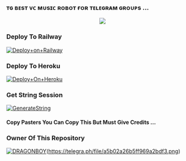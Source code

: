 ### ᴛɢ ʙᴇsᴛ ᴠᴄ ᴍᴜsɪᴄ ʀᴏʙᴏᴛ ғᴏʀ ᴛᴇʟᴇɢʀᴀᴍ ɢʀᴏᴜᴘs ...


<p align="center"><a href="https://t.me/ITS_DRAGON_BOY"><img src="https://telegra.ph/file/5bf8e780727207396372b.jpg"></a></p>




### Deploy To Railway

[![Deploy+on+Railway](https://railway.app/button.svg)](https://railway.app/new/template?template=https://github.com/DRAG0NBOY/DragonMusic2.0&envs=API_ID,API_HASH,BOT_TOKEN,STRING_SESSION)


### Deploy To Heroku

[![Deploy+On+Heroku](https://www.herokucdn.com/deploy/button.svg)](https://heroku.com/deploy?template=https://github.com/DRAG0NBOY/DragonMusic2.0)



### Get String Session

[![GenerateString](https://img.shields.io/badge/repl.it-generateString-yellowgreen)](https://replit.com/@AdityaHalder/StringSession)



#### Copy Pasters You Can Copy This But Must Give Credits ...

### Owner Of This Repository
[![DRAGONBOY]()](https://t.me/ITS_DRAGON_BOY)(https://telegra.ph/file/a5b02a26b5ff969a2bdf3.png) 
